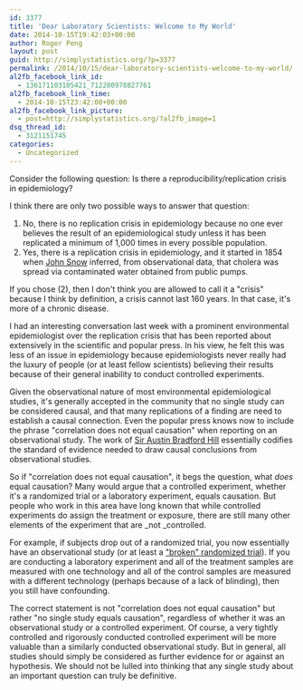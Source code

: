 ```yaml
---
id: 3377
title: 'Dear Laboratory Scientists: Welcome to My World'
date: 2014-10-15T19:42:03+00:00
author: Roger Peng
layout: post
guid: http://simplystatistics.org/?p=3377
permalink: /2014/10/15/dear-laboratory-scientists-welcome-to-my-world/
al2fb_facebook_link_id:
  - 136171103105421_712280978827761
al2fb_facebook_link_time:
  - 2014-10-15T23:42:08+00:00
al2fb_facebook_link_picture:
  - post=http://simplystatistics.org/?al2fb_image=1
dsq_thread_id:
  - 3121151745
categories:
  - Uncategorized
---
```

Consider the following question: Is there a reproducibility/replication crisis in epidemiology?

I think there are only two possible ways to answer that question:

  1. No, there is no replication crisis in epidemiology because no one ever believes the result of an epidemiological study unless it has been replicated a minimum of 1,000 times in every possible population.
  2. Yes, there is a replication crisis in epidemiology, and it started in 1854 when [John Snow](http://www.ph.ucla.edu/epi/snow/snowbook2.html) inferred, from observational data, that cholera was spread via contaminated water obtained from public pumps.

If you chose (2), then I don't think you are allowed to call it a "crisis" because I think by definition, a crisis cannot last 160 years. In that case, it's more of a chronic disease.

I had an interesting conversation last week with a prominent environmental epidemiologist over the replication crisis that has been reported about extensively in the scientific and popular press. In his view, he felt this was less of an issue in epidemiology because epidemiologists never really had the luxury of people (or at least fellow scientists) believing their results because of their general inability to conduct controlled experiments.

Given the observational nature of most environmental epidemiological studies, it's generally accepted in the community that no single study can be considered causal, and that many replications of a finding are need to establish a causal connection. Even the popular press knows now to include the phrase "correlation does not equal causation" when reporting on an observational study. The work of [Sir Austin Bradford Hill](http://en.wikipedia.org/wiki/Bradford_Hill_criteria) essentially codifies the standard of evidence needed to draw causal conclusions from observational studies.

So if "correlation does not equal causation", it begs the question, what _does_ equal causation? Many would argue that a controlled experiment, whether it's a randomized trial or a laboratory experiment, equals causation. But people who work in this area have long known that while controlled experiments do assign the treatment or exposure, there are still many other elements of the experiment that are _not _controlled.

For example, if subjects drop out of a randomized trial, you now essentially have an observational study (or at least a ["broken" randomized trial](http://amstat.tandfonline.com/doi/abs/10.1198/016214503000071#.VD8EqL5DuoY)). If you are conducting a laboratory experiment and all of the treatment samples are measured with one technology and all of the control samples are measured with a different technology (perhaps because of a lack of blinding), then you still have confounding.

The correct statement is not "correlation does not equal causation" but rather "no single study equals causation", regardless of whether it was an observational study or a controlled experiment. Of course, a very tightly controlled and rigorously conducted controlled experiment will be more valuable than a similarly conducted observational study. But in general, all studies should simply be considered as further evidence for or against an hypothesis. We should not be lulled into thinking that any single study about an important question can truly be definitive.